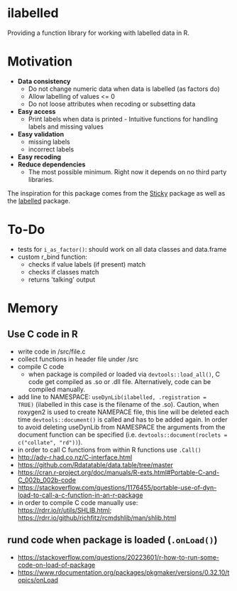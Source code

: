 
# ilabelled

Providing a function library for working with labelled data in R.

# Motivation

  - <b>Data consistency</b> 
    - Do not change numeric data when data is labelled (as factors do) 
    - Allow labelling of values <= 0 
    - Do not loose attributes when recoding or subsetting data
  - <b>Easy access</b> 
    - Print labels when data is printed - Intuitive functions for handling labels and missing values 
  - <b>Easy validation</b> 
    - missing labels 
    - incorrect labels 
  - <b>Easy recoding</b> 
  - <b>Reduce dependencies</b> 
    - The most possible minimum. Right now it depends on no third party libraries.

The inspiration for this package comes from the [Sticky](https://github.com/cran/sticky) package as well as the [labelled](https://github.com/larmarange/labelled) package.

# To-Do
  
  - tests for <code>i_as_factor()</code>: should work on all data classes and data.frame
  - custom r_bind function:
    - checks if value labels (if present) match
    - checks if classes match
    - returns 'talking' output
  
# Memory
## Use C code in R

  - write code in /src/file.c
  - collect functions in header file under /src
  - compile C code
    - when package is compiled or loaded via <code>devtools::load_all()</code>, C code get compiled as .so or .dll file. Alternatively, code can be compiled manually.
  - add line to NAMESPACE: <code>useDynLib(ilabelled, .registration = TRUE)</code> (ilabelled in this case is the filename of the .so). Caution, when roxygen2 is used to create NAMEPACE file, this line will be deleted each time <code>devtools::document()</code> is called and has to be added again. In order to avoid deleting useDynLib from NAMESPACE the arguments from the document function can be specified (i.e. <code>devtools::document(roclets = c("collate", "rd"))</code>).
  - in order to call C functions from within R functions use <code>.Call()</code>
  - <http://adv-r.had.co.nz/C-interface.html>
  - https://github.com/Rdatatable/data.table/tree/master
  - https://cran.r-project.org/doc/manuals/R-exts.html#Portable-C-and-C_002b_002b-code
  - https://stackoverflow.com/questions/1176455/portable-use-of-dyn-load-to-call-a-c-function-in-an-r-package
  - in order to compile C code manually use: https://rdrr.io/r/utils/SHLIB.html; https://rdrr.io/github/richfitz/rcmdshlib/man/shlib.html

## rund code when package is loaded (<code>.onLoad()</code>)

  - https://stackoverflow.com/questions/20223601/r-how-to-run-some-code-on-load-of-package
  - https://www.rdocumentation.org/packages/pkgmaker/versions/0.32.10/topics/onLoad
